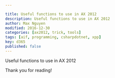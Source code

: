 ```yaml
---

title: Useful functions to use in AX 2012
description: Useful functions to use in AX 2012
author: Max Nguyen
modified: 2016-12-30
categories: [ax2012, trick, tools]
tags: [aif, programming, csharpdotnet, xpp]
key: d365
published: false
---
```

Useful functions to use in AX 2012

<!--more-->

<script src="https://gist.github.com/Dynamics365/3820c3ff2a128658e111.js"></script>

Thank you for reading!
